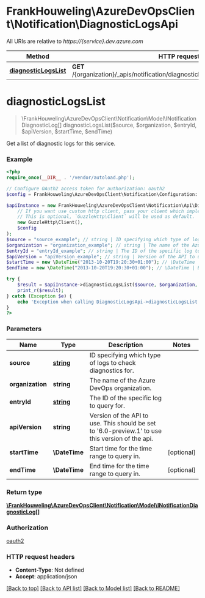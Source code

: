 # FrankHouweling\AzureDevOpsClient\Notification\DiagnosticLogsApi

All URIs are relative to *https://{service}.dev.azure.com*

Method | HTTP request | Description
------------- | ------------- | -------------
[**diagnosticLogsList**](DiagnosticLogsApi.md#diagnosticLogsList) | **GET** /{organization}/_apis/notification/diagnosticlogs/{source}/entries/{entryId} | 


# **diagnosticLogsList**
> \FrankHouweling\AzureDevOpsClient\Notification\Model\INotificationDiagnosticLog[] diagnosticLogsList($source, $organization, $entryId, $apiVersion, $startTime, $endTime)



Get a list of diagnostic logs for this service.

### Example
```php
<?php
require_once(__DIR__ . '/vendor/autoload.php');

// Configure OAuth2 access token for authorization: oauth2
$config = FrankHouweling\AzureDevOpsClient\Notification\Configuration::getDefaultConfiguration()->setAccessToken('YOUR_ACCESS_TOKEN');

$apiInstance = new FrankHouweling\AzureDevOpsClient\Notification\Api\DiagnosticLogsApi(
    // If you want use custom http client, pass your client which implements `GuzzleHttp\ClientInterface`.
    // This is optional, `GuzzleHttp\Client` will be used as default.
    new GuzzleHttp\Client(),
    $config
);
$source = "source_example"; // string | ID specifying which type of logs to check diagnostics for.
$organization = "organization_example"; // string | The name of the Azure DevOps organization.
$entryId = "entryId_example"; // string | The ID of the specific log to query for.
$apiVersion = "apiVersion_example"; // string | Version of the API to use.  This should be set to '6.0-preview.1' to use this version of the api.
$startTime = new \DateTime("2013-10-20T19:20:30+01:00"); // \DateTime | Start time for the time range to query in.
$endTime = new \DateTime("2013-10-20T19:20:30+01:00"); // \DateTime | End time for the time range to query in.

try {
    $result = $apiInstance->diagnosticLogsList($source, $organization, $entryId, $apiVersion, $startTime, $endTime);
    print_r($result);
} catch (Exception $e) {
    echo 'Exception when calling DiagnosticLogsApi->diagnosticLogsList: ', $e->getMessage(), PHP_EOL;
}
?>
```

### Parameters

Name | Type | Description  | Notes
------------- | ------------- | ------------- | -------------
 **source** | [**string**](../Model/.md)| ID specifying which type of logs to check diagnostics for. |
 **organization** | **string**| The name of the Azure DevOps organization. |
 **entryId** | [**string**](../Model/.md)| The ID of the specific log to query for. |
 **apiVersion** | **string**| Version of the API to use.  This should be set to &#39;6.0-preview.1&#39; to use this version of the api. |
 **startTime** | **\DateTime**| Start time for the time range to query in. | [optional]
 **endTime** | **\DateTime**| End time for the time range to query in. | [optional]

### Return type

[**\FrankHouweling\AzureDevOpsClient\Notification\Model\INotificationDiagnosticLog[]**](../Model/INotificationDiagnosticLog.md)

### Authorization

[oauth2](../../README.md#oauth2)

### HTTP request headers

 - **Content-Type**: Not defined
 - **Accept**: application/json

[[Back to top]](#) [[Back to API list]](../../README.md#documentation-for-api-endpoints) [[Back to Model list]](../../README.md#documentation-for-models) [[Back to README]](../../README.md)

